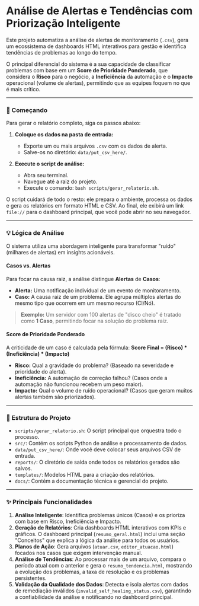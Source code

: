 # Análise de Alertas e Tendências com Priorização Inteligente

Este projeto automatiza a análise de alertas de monitoramento (`.csv`), gera um ecossistema de dashboards HTML interativos para gestão e identifica tendências de problemas ao longo do tempo.

O principal diferencial do sistema é a sua capacidade de classificar problemas com base em um **Score de Prioridade Ponderado**, que considera o **Risco** para o negócio, a **Ineficiência** da automação e o **Impacto** operacional (volume de alertas), permitindo que as equipes foquem no que é mais crítico.

---

### 🚀 Começando

Para gerar o relatório completo, siga os passos abaixo:

1.  **Coloque os dados na pasta de entrada:**
    *   Exporte um ou mais arquivos `.csv` com os dados de alerta.
    *   Salve-os no diretório: `data/put_csv_here/`.

2.  **Execute o script de análise:**
    *   Abra seu terminal.
    *   Navegue até a raiz do projeto.
    *   Execute o comando: `bash scripts/gerar_relatorio.sh`.

O script cuidará de todo o resto: ele prepara o ambiente, processa os dados e gera os relatórios em formato HTML e CSV. Ao final, ele exibirá um link `file://` para o dashboard principal, que você pode abrir no seu navegador.

---

### 💡 Lógica de Análise

O sistema utiliza uma abordagem inteligente para transformar "ruído" (milhares de alertas) em insights acionáveis.

#### Casos vs. Alertas
Para focar na causa raiz, a análise distingue **Alertas** de **Casos**:

-   **Alerta:** Uma notificação individual de um evento de monitoramento.
-   **Caso:** A causa raiz de um problema. Ele agrupa múltiplos alertas do mesmo tipo que ocorrem em um mesmo recurso (CI/Nó).

> **Exemplo:** Um servidor com 100 alertas de "disco cheio" é tratado como **1 Caso**, permitindo focar na solução do problema raiz.

#### Score de Prioridade Ponderado
A criticidade de um caso é calculada pela fórmula:
**Score Final = (Risco) \* (Ineficiência) \* (Impacto)**

-   **Risco:** Qual a gravidade do problema? (Baseado na severidade e prioridade do alerta).
-   **Ineficiência:** A automação de correção falhou? (Casos onde a automação não funcionou recebem um peso maior).
-   **Impacto:** Qual o volume de ruído operacional? (Casos que geram muitos alertas também são priorizados).

---

### 📁 Estrutura do Projeto

*   `scripts/gerar_relatorio.sh`: O script principal que orquestra todo o processo.
*   `src/`: Contém os scripts Python de análise e processamento de dados.
*   `data/put_csv_here/`: Onde você deve colocar seus arquivos CSV de entrada.
*   `reports/`: O diretório de saída onde todos os relatórios gerados são salvos.
*   `templates/`: Modelos HTML para a criação dos relatórios.
*   `docs/`: Contém a documentação técnica e gerencial do projeto.

---

### ✨ Principais Funcionalidades

1.  **Análise Inteligente**: Identifica problemas únicos (Casos) e os prioriza com base em Risco, Ineficiência e Impacto.
2.  **Geração de Relatórios**: Cria dashboards HTML interativos com KPIs e gráficos. O dashboard principal (`resumo_geral.html`) inclui uma seção "Conceitos" que explica a lógica da análise para todos os usuários.
3.  **Planos de Ação**: Gera arquivos (`atuar.csv`, `editor_atuacao.html`) focados nos casos que exigem intervenção manual.
4.  **Análise de Tendências**: Ao processar mais de um arquivo, compara o período atual com o anterior e gera o `resumo_tendencia.html`, mostrando a evolução dos problemas, a taxa de resolução e os problemas persistentes.
5.  **Validação da Qualidade dos Dados**: Detecta e isola alertas com dados de remediação inválidos (`invalid_self_healing_status.csv`), garantindo a confiabilidade da análise e notificando no dashboard principal.